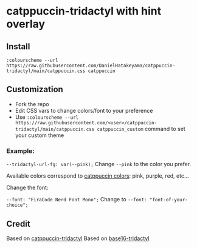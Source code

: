 # catppuccin-tridactyl with hint overlay

## Install
`:colourscheme --url https://raw.githubusercontent.com/DanielHatakeyama/catppuccin-tridactyl/main/catppuccin.css catppuccin`

## Customization
- Fork the repo
- Edit CSS vars to change colors/font to your preference
- Use `:colourscheme --url https://raw.githubusercontent.com/<user>/catppuccin-tridactyl/main/catppuccin.css catppuccin_custom` command to set your custom theme

### Example: 

`--tridactyl-url-fg: var(--pink);` Change `--pink` to the color you prefer.

Available colors correspond to [catppuccin colors](https://catppuccintheme.com/contribute): pink, purple, red, etc...

Change the font:

`--font: "FiraCode Nerd Font Mono";` Change to `--font: "font-of-your-choice";`

## Credit
Based on [catppuccin-tridactyl](https://github.com/lonepie/catppuccin-tridactyl)
Based on [base16-tridactyl](https://github.com/bezmi/base16-tridactyl)

